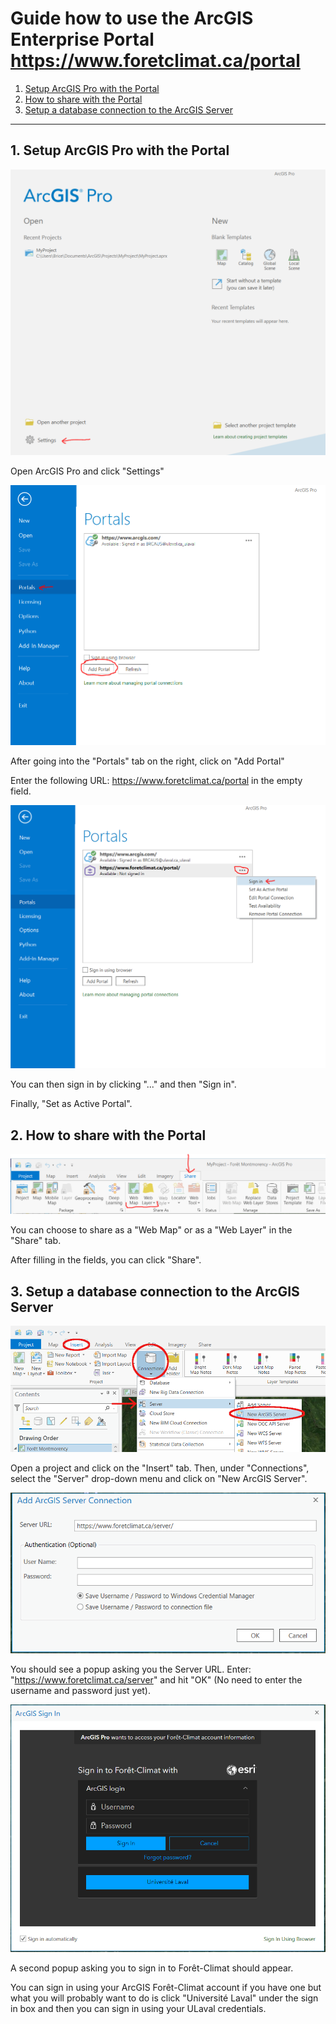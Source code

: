 # Guide how to use the ArcGIS Enterprise Portal https://www.foretclimat.ca/portal

1. [Setup ArcGIS Pro with the Portal](#1--setup-arcgis-pro-with-the-portal)
2. [How to share with the Portal](#2--how-to-share-with-the-portal)
3. [Setup a database connection to the ArcGIS Server](#3--setup-a-database-connection-to-the-arcgis-server)

---------------------------------------------

## 1.  Setup ArcGIS Pro with the Portal

![](media/image1.png)

Open ArcGIS Pro and click "Settings"

![](media/image2.png)

After going into the "Portals" tab on the right, click on "Add Portal"

Enter the following URL: <https://www.foretclimat.ca/portal> in the
empty field.

![](media/image3.png)

You can then sign in by clicking "..." and then "Sign in".

Finally, "Set as Active Portal".





## 2.  How to share with the Portal

![](media/image4.png)

You can choose to share as a "Web Map" or as a "Web Layer" in the
"Share" tab.

After filling in the fields, you can click "Share".





## 3.  Setup a database connection to the ArcGIS Server

![](media/image5.png)

Open a project and click on the "Insert" tab. Then, under "Connections", select the "Server" drop-down menu and click on "New ArcGIS Server".

![](media/image6.png)

You should see a popup asking you the Server URL. Enter: "https://www.foretclimat.ca/server" and hit "OK" (No need to enter the username and password just yet).

![](media/image7.png)

A second popup asking you to sign in to Forêt-Climat should appear.

You can sign in using your ArcGIS Forêt-Climat account if you have one but what you will probably want to do is click "Université Laval" under the sign in box and then you can sign in using your ULaval credentials.
